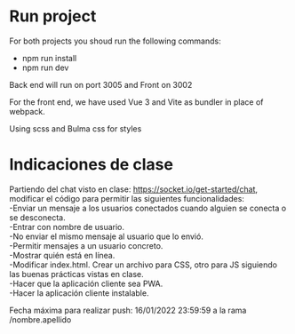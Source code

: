 # Run project

For both projects you shoud run the following commands:

- npm run install
- npm run dev

Back end will run on port 3005 and Front on 3002

For the front end, we have used Vue 3 and Vite as bundler in place of webpack.

Using scss and Bulma css for styles

# Indicaciones de clase

Partiendo del chat visto en clase: https://socket.io/get-started/chat, modificar el código para permitir las siguientes funcionalidades:  
-Enviar un mensaje a los usuarios conectados cuando alguien se conecta o se desconecta.  
-Entrar con nombre de usuario.   
-No enviar el mismo mensaje al usuario que lo envió.  
-Permitir mensajes a un usuario concreto.  
-Mostrar quién está en línea.  
-Modificar index.html. Crear un archivo para CSS, otro para JS siguiendo las buenas prácticas vistas en clase.  
-Hacer que la aplicación cliente sea PWA.  
-Hacer la aplicación cliente instalable.  
    
Fecha máxima para realizar push: 16/01/2022 23:59:59 a la rama /nombre.apellido   

